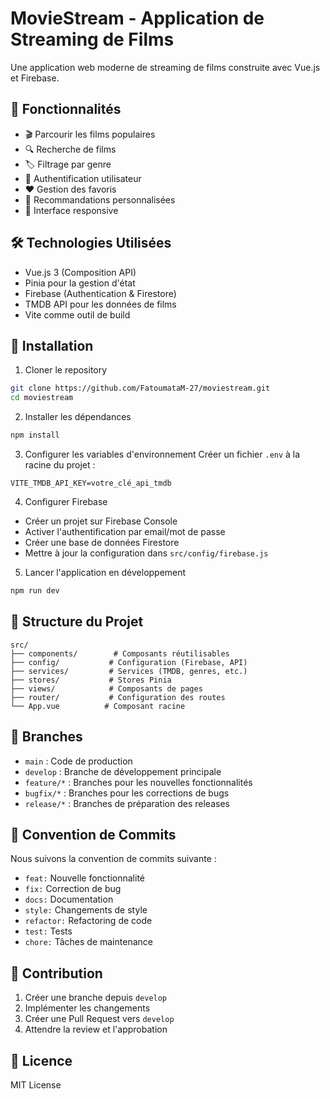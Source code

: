 # MovieStream - Application de Streaming de Films

Une application web moderne de streaming de films construite avec Vue.js et Firebase.

## 🌟 Fonctionnalités

- 🎬 Parcourir les films populaires
- 🔍 Recherche de films
- 🏷️ Filtrage par genre
- 👤 Authentification utilisateur
- ❤️ Gestion des favoris
- 🎯 Recommandations personnalisées
- 📱 Interface responsive

## 🛠️ Technologies Utilisées

- Vue.js 3 (Composition API)
- Pinia pour la gestion d'état
- Firebase (Authentication & Firestore)
- TMDB API pour les données de films
- Vite comme outil de build

## 🚀 Installation

1. Cloner le repository
```bash
git clone https://github.com/FatoumataM-27/moviestream.git
cd moviestream
```

2. Installer les dépendances
```bash
npm install
```

3. Configurer les variables d'environnement
Créer un fichier `.env` à la racine du projet :
```env
VITE_TMDB_API_KEY=votre_clé_api_tmdb
```

4. Configurer Firebase
- Créer un projet sur Firebase Console
- Activer l'authentification par email/mot de passe
- Créer une base de données Firestore
- Mettre à jour la configuration dans `src/config/firebase.js`

5. Lancer l'application en développement
```bash
npm run dev
```

## 📁 Structure du Projet

```
src/
├── components/        # Composants réutilisables
├── config/           # Configuration (Firebase, API)
├── services/         # Services (TMDB, genres, etc.)
├── stores/           # Stores Pinia
├── views/            # Composants de pages
├── router/           # Configuration des routes
└── App.vue          # Composant racine
```

## 🌿 Branches

- `main` : Code de production
- `develop` : Branche de développement principale
- `feature/*` : Branches pour les nouvelles fonctionnalités
- `bugfix/*` : Branches pour les corrections de bugs
- `release/*` : Branches de préparation des releases

## 📝 Convention de Commits

Nous suivons la convention de commits suivante :
- `feat:` Nouvelle fonctionnalité
- `fix:` Correction de bug
- `docs:` Documentation
- `style:` Changements de style
- `refactor:` Refactoring de code
- `test:` Tests
- `chore:` Tâches de maintenance

## 👥 Contribution

1. Créer une branche depuis `develop`
2. Implémenter les changements
3. Créer une Pull Request vers `develop`
4. Attendre la review et l'approbation

## 📄 Licence

MIT License
